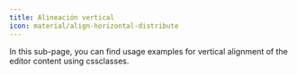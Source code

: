 ```yaml
---
title: Alineación vertical
icon: material/align-horizontal-distribute
---
```


In this sub-page, you can find usage examples for vertical alignment of the
editor content using cssclasses.

